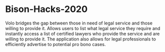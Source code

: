 # Bison-Hacks-2020
Volo bridges the gap between those in need of legal service and those willing to provide it. Allows users to list what legal service they require and instantly access a list of certified lawyers who provide the service and are willing to provide it. 
The application also allows for legal professionals to efficiently advertise to potential pro bono cases. 
